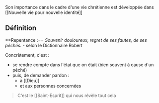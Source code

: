 Son importance dans le cadre d'une vie chrétienne est développée dans [[Nouvelle vie pour nouvelle identité]]
## Définition
==Repentance :== *Souvenir douloureux, regret de ses fautes, de ses péchés.* - selon le Dictionnaire Robert

Concrètement, c'est :
-  se rendre compte dans l'état que on était (bien souvent à cause d'un péché)
- puis, de demander pardon :
	- à [[Dieu]]
	- et aux personnes concernées

>C'est le [[Saint-Esprit]] qui nous révèle tout cela